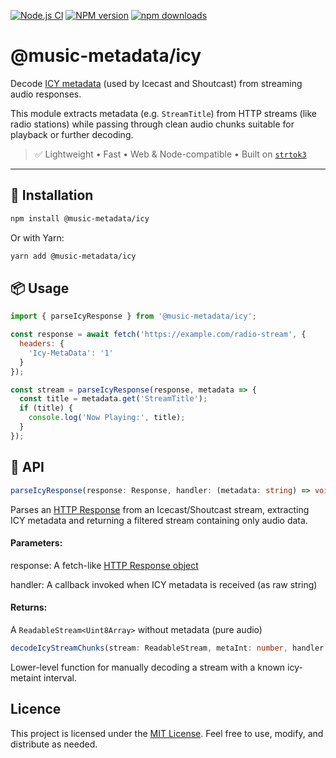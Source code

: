 [![Node.js CI](https://github.com/Borewit/music-metadata-icy/actions/workflows/nodejs-ci.yml/badge.svg)](https://github.com/Borewit/music-metadata-icy/actions/workflows/nodejs-ci.yml)
[![NPM version](https://img.shields.io/npm/v/@music-metadata%2Ficy.svg)](https://npmjs.org/package/@music-metadata/icy)
[![npm downloads](http://img.shields.io/npm/dm/@music-metadata%2Ficy.svg)](https://npmcharts.com/compare/@music-metadata%2Ficy?start=365)

# @music-metadata/icy

Decode [ICY metadata](https://en.wikipedia.org/wiki/SHOUTcast#Metadata) (used by Icecast and Shoutcast) from streaming audio responses.

This module extracts metadata (e.g. `StreamTitle`) from HTTP streams (like radio stations) while passing through clean audio chunks suitable for playback or further decoding.

> ✅ Lightweight • Fast • Web & Node-compatible • Built on [`strtok3`](https://github.com/Borewit/strtok3)

---

## 🚀 Installation

```bash
npm install @music-metadata/icy
```
Or with Yarn:

```bash
yarn add @music-metadata/icy
```
## 📦 Usage

```js
import { parseIcyResponse } from '@music-metadata/icy';

const response = await fetch('https://example.com/radio-stream', {
  headers: {
    'Icy-MetaData': '1'
  }
});

const stream = parseIcyResponse(response, metadata => {
  const title = metadata.get('StreamTitle');
  if (title) {
    console.log('Now Playing:', title);
  }
});
```

## 🧠 API

```ts
parseIcyResponse(response: Response, handler: (metadata: string) => void): ReadableStream<Uint8Array>
```
Parses an [HTTP Response](https://developer.mozilla.org/en-US/docs/Web/API/Response) from an Icecast/Shoutcast stream, extracting ICY metadata and returning a filtered stream containing only audio data.

#### Parameters:
response: A fetch-like [HTTP Response object](https://developer.mozilla.org/en-US/docs/Web/API/Response)

handler: A callback invoked when ICY metadata is received (as raw string)

#### Returns:
A `ReadableStream<Uint8Array>` without metadata (pure audio)

```ts
decodeIcyStreamChunks(stream: ReadableStream, metaInt: number, handler: (metadata: string) => void): ReadableStream<Uint8Array>
```
Lower-level function for manually decoding a stream with a known icy-metaint interval.

## Licence

This project is licensed under the [MIT License](LICENSE.txt). Feel free to use, modify, and distribute as needed.
